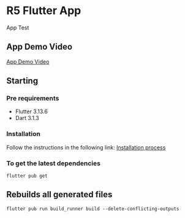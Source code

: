 # R5 Flutter App #

App Test

## App Demo Video ##

[App Demo Video](https://app.screencast.com/HHaW28LmplYhq)

## Starting ##

### Pre requirements ###
- Flutter 3.13.6
- Dart 3.1.3

### Installation ###

Follow the instructions in the following link: [Installation process](https://flutter.dev/docs/get-started/install)

### To get the latest dependencies ###

```shell
flutter pub get
```

## Rebuilds all generated files ##

```shell
flutter pub run build_runner build --delete-conflicting-outputs
```